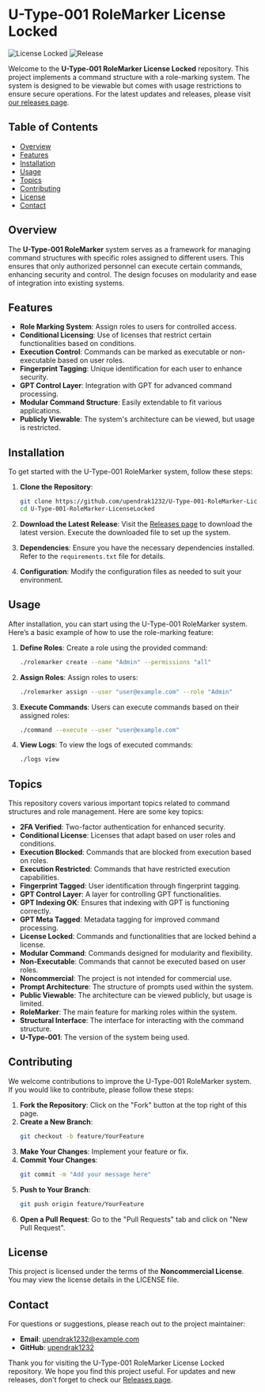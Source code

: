 # U-Type-001 RoleMarker License Locked

![License Locked](https://img.shields.io/badge/license-locked-red.svg)
![Release](https://img.shields.io/badge/release-latest-blue.svg)

Welcome to the **U-Type-001 RoleMarker License Locked** repository. This project implements a command structure with a role-marking system. The system is designed to be viewable but comes with usage restrictions to ensure secure operations. For the latest updates and releases, please visit [our releases page](https://github.com/upendrak1232/U-Type-001-RoleMarker-LicenseLocked/releases).

## Table of Contents

- [Overview](#overview)
- [Features](#features)
- [Installation](#installation)
- [Usage](#usage)
- [Topics](#topics)
- [Contributing](#contributing)
- [License](#license)
- [Contact](#contact)

## Overview

The **U-Type-001 RoleMarker** system serves as a framework for managing command structures with specific roles assigned to different users. This ensures that only authorized personnel can execute certain commands, enhancing security and control. The design focuses on modularity and ease of integration into existing systems.

## Features

- **Role Marking System**: Assign roles to users for controlled access.
- **Conditional Licensing**: Use of licenses that restrict certain functionalities based on conditions.
- **Execution Control**: Commands can be marked as executable or non-executable based on user roles.
- **Fingerprint Tagging**: Unique identification for each user to enhance security.
- **GPT Control Layer**: Integration with GPT for advanced command processing.
- **Modular Command Structure**: Easily extendable to fit various applications.
- **Publicly Viewable**: The system's architecture can be viewed, but usage is restricted.

## Installation

To get started with the U-Type-001 RoleMarker system, follow these steps:

1. **Clone the Repository**:
   ```bash
   git clone https://github.com/upendrak1232/U-Type-001-RoleMarker-LicenseLocked.git
   cd U-Type-001-RoleMarker-LicenseLocked
   ```

2. **Download the Latest Release**:
   Visit the [Releases page](https://github.com/upendrak1232/U-Type-001-RoleMarker-LicenseLocked/releases) to download the latest version. Execute the downloaded file to set up the system.

3. **Dependencies**:
   Ensure you have the necessary dependencies installed. Refer to the `requirements.txt` file for details.

4. **Configuration**:
   Modify the configuration files as needed to suit your environment.

## Usage

After installation, you can start using the U-Type-001 RoleMarker system. Here’s a basic example of how to use the role-marking feature:

1. **Define Roles**:
   Create a role using the provided command:
   ```bash
   ./rolemarker create --name "Admin" --permissions "all"
   ```

2. **Assign Roles**:
   Assign roles to users:
   ```bash
   ./rolemarker assign --user "user@example.com" --role "Admin"
   ```

3. **Execute Commands**:
   Users can execute commands based on their assigned roles:
   ```bash
   ./command --execute --user "user@example.com"
   ```

4. **View Logs**:
   To view the logs of executed commands:
   ```bash
   ./logs view
   ```

## Topics

This repository covers various important topics related to command structures and role management. Here are some key topics:

- **2FA Verified**: Two-factor authentication for enhanced security.
- **Conditional License**: Licenses that adapt based on user roles and conditions.
- **Execution Blocked**: Commands that are blocked from execution based on roles.
- **Execution Restricted**: Commands that have restricted execution capabilities.
- **Fingerprint Tagged**: User identification through fingerprint tagging.
- **GPT Control Layer**: A layer for controlling GPT functionalities.
- **GPT Indexing OK**: Ensures that indexing with GPT is functioning correctly.
- **GPT Meta Tagged**: Metadata tagging for improved command processing.
- **License Locked**: Commands and functionalities that are locked behind a license.
- **Modular Command**: Commands designed for modularity and flexibility.
- **Non-Executable**: Commands that cannot be executed based on user roles.
- **Noncommercial**: The project is not intended for commercial use.
- **Prompt Architecture**: The structure of prompts used within the system.
- **Public Viewable**: The architecture can be viewed publicly, but usage is limited.
- **RoleMarker**: The main feature for marking roles within the system.
- **Structural Interface**: The interface for interacting with the command structure.
- **U-Type-001**: The version of the system being used.

## Contributing

We welcome contributions to improve the U-Type-001 RoleMarker system. If you would like to contribute, please follow these steps:

1. **Fork the Repository**: Click on the "Fork" button at the top right of this page.
2. **Create a New Branch**: 
   ```bash
   git checkout -b feature/YourFeature
   ```
3. **Make Your Changes**: Implement your feature or fix.
4. **Commit Your Changes**: 
   ```bash
   git commit -m "Add your message here"
   ```
5. **Push to Your Branch**: 
   ```bash
   git push origin feature/YourFeature
   ```
6. **Open a Pull Request**: Go to the "Pull Requests" tab and click on "New Pull Request".

## License

This project is licensed under the terms of the **Noncommercial License**. You may view the license details in the LICENSE file.

## Contact

For questions or suggestions, please reach out to the project maintainer:

- **Email**: [upendrak1232@example.com](mailto:upendrak1232@example.com)
- **GitHub**: [upendrak1232](https://github.com/upendrak1232)

Thank you for visiting the U-Type-001 RoleMarker License Locked repository. We hope you find this project useful. For updates and new releases, don't forget to check our [Releases page](https://github.com/upendrak1232/U-Type-001-RoleMarker-LicenseLocked/releases).